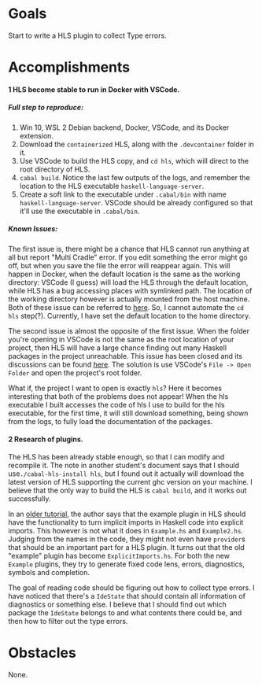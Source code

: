 # Goals

Start to write a HLS plugin to collect Type errors.

# Accomplishments

#### 1 HLS become stable to run in Docker with VSCode.

##### Full step to reproduce:

1. Win 10, WSL 2 Debian backend, Docker, VSCode, and its Docker extension.
2. Download the `containerized` HLS, along with the `.devcontainer` folder in it.
3. Use VSCode to build the HLS copy, and `cd hls`, which will direct to the root directory of HLS.
4. `cabal build`. Notice the last few outputs of the logs, and remember the location to the HLS executable `haskell-language-server`.
5. Create a soft link to the executable under `.cabal/bin` with name `haskell-language-server`. VSCode should be already configured so that it'll use the executable in `.cabal/bin`.

##### Known Issues:

The first issue is, there might be a chance that HLS cannot run anything at all but report "Multi Cradle" error. If you edit something the error might go off, but when you save the file the error will reappear again. This will happen in Docker, when the default location is the same as the working directory: VSCode (I guess) will load the HLS through the default location, while HLS has a bug accessing places with symlinked path. The location of the working directory however is actually mounted from the host machine. Both of these issue can be referred to [here](https://github.com/haskell/haskell-language-server/issues/1971). So, I cannot automate the `cd hls` step(?). Currently, I have set the default location to the home directory.

The second issue is almost the opposite of the first issue. When the folder you're opening in VSCode is not the same as the root location of your project, then HLS will have a large chance finding out many Haskell packages in the project unreachable. This issue has been closed and its discussions can be found [here](https://github.com/haskell/haskell-language-server/issues/299). The solution is use VSCode's `File -> Open Folder` and open the project's root folder.

What if, the project I want to open is exactly `hls`? Here it becomes interesting that both of the problems does not appear! When the hls executable I built accesses the code of hls I use to build for the hls executable, for the first time, it will still download something, being shown from the logs, to fully load the documentation of the packages.

#### 2 Research of plugins.

The HLS has been already stable enough, so that I can modify and recompile it. The note in another student's document says that I should use`./cabal-hls-install hls`, but I found out it actually will download the latest version of HLS supporting the current ghc version on your machine. I believe that the only way to build the HLS is `cabal build`, and it works out successfully.

In an [older tutorial](https://github.com/pepeiborra/hls-tutorial), the author says that the example plugin in HLS should have the functionality to turn implicit imports in Haskell code into explicit imports. This however is not what it does in `Example.hs` and `Example2.hs`. Judging from the names in the code, they might not even have `provider`s that should be an important part for a HLS plugin. It turns out that the old "example" plugin has become `ExplicitImports.hs`. For both the new `Example` plugins, they try to generate fixed code lens, errors, diagnostics, symbols and completion. 

The goal of reading code should be figuring out how to collect type errors. I have noticed that there's a `IdeState` that should contain all information of diagnostics or something else. I believe that I should find out which package the `IdeState` belongs to and what contents there could be, and then how to filter out the type errors.

# Obstacles

None.